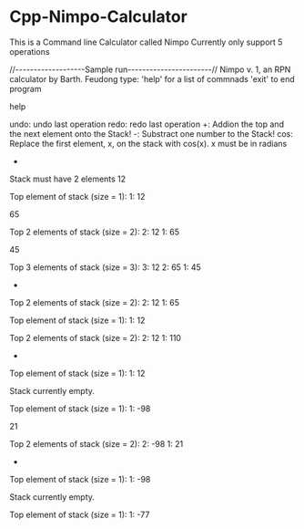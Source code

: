 # Cpp-Nimpo-Calculator
This is a Command line Calculator called Nimpo
Currently only support 5 operations

//-------------------Sample run-----------------------//
Nimpo v. 1, an RPN calculator by Barth. Feudong
type:
'help' for a list of commnads
'exit' to end program

help

undo: undo last operation
redo: redo last operation
+: Addion the top and the next element onto the Stack!
-: Substract one number to the Stack!
cos: Replace the first element, x, on the stack with cos(x). x must be in radians

+
Stack must have 2 elements
12

Top element of stack (size = 1):
1:      12

65

Top 2 elements of stack (size = 2):
2:      12
1:      65

45

Top 3 elements of stack (size = 3):
3:      12
2:      65
1:      45

+

Top 2 elements of stack (size = 2):
2:      12
1:      65


Top element of stack (size = 1):
1:      12


Top 2 elements of stack (size = 2):
2:      12
1:      110

-

Top element of stack (size = 1):
1:      12


Stack currently empty.


Top element of stack (size = 1):
1:      -98

21

Top 2 elements of stack (size = 2):
2:      -98
1:      21

+

Top element of stack (size = 1):
1:      -98


Stack currently empty.


Top element of stack (size = 1):
1:      -77

